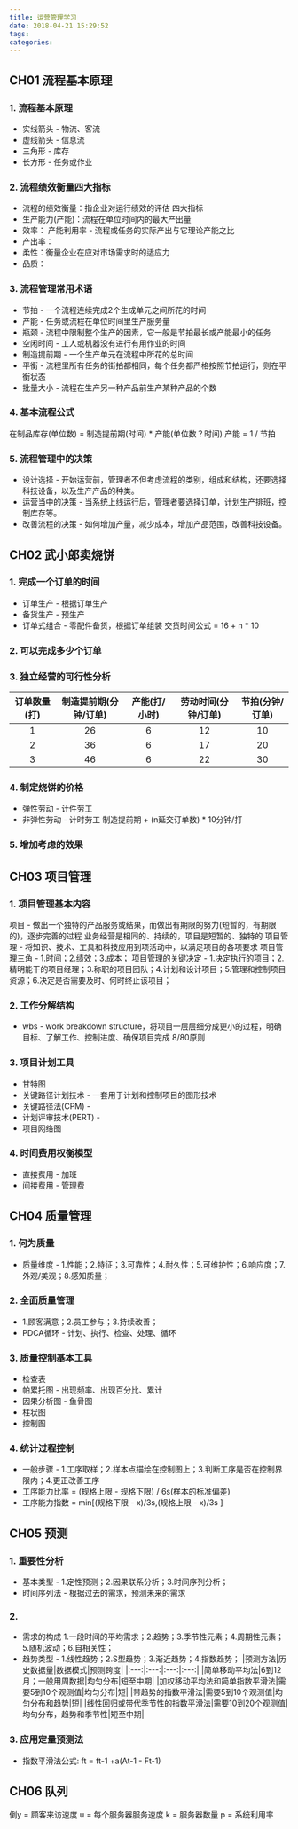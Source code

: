 ```yaml
---
title: 运营管理学习
date: 2018-04-21 15:29:52
tags:
categories:
---
```

## CH01 流程基本原理
### 1. 流程基本原理
- 实线箭头 - 物流、客流
- 虚线箭头 - 信息流
- 三角形 - 库存
- 长方形 - 任务或作业

### 2. 流程绩效衡量四大指标
- 流程的绩效衡量：指企业对运行绩效的评估
四大指标
- 生产能力(产能)：流程在单位时间内的最大产出量
- 效率： 产能利用率 - 流程或任务的实际产出与它理论产能之比
- 产出率：
- 柔性：衡量企业在应对市场需求时的适应力
- 品质：

### 3. 流程管理常用术语
- 节拍 - 一个流程连续完成2个生成单元之间所花的时间
- 产能 - 任务或流程在单位时间里生产服务量
- 瓶颈 - 流程中限制整个生产的因素，它一般是节拍最长或产能最小的任务
- 空闲时间 - 工人或机器没有进行有用作业的时间
- 制造提前期 - 一个生产单元在流程中所花的总时间
- 平衡 - 流程里所有任务的街拍都相同，每个任务都严格按照节拍运行，则在平衡状态
- 批量大小 - 流程在生产另一种产品前生产某种产品的个数

### 4. 基本流程公式
在制品库存(单位数) = 制造提前期(时间) * 产能(单位数？时间)
产能 = 1 / 节拍

### 5. 流程管理中的决策
- 设计选择 - 开始运营前，管理者不但考虑流程的类别，组成和结构，还要选择科技设备，以及生产产品的种类。
- 运营当中的决策 - 当系统上线运行后，管理者要选择订单，计划生产排班，控制库存等。
- 改善流程的决策 - 如何增加产量，减少成本，增加产品范围，改善科技设备。

## CH02 武小郎卖烧饼
### 1. 完成一个订单的时间
- 订单生产 - 根据订单生产
- 备货生产 - 预生产
- 订单式组合 - 零配件备货，根据订单组装
交货时间公式 = 16 + n * 10

### 2. 可以完成多少个订单

### 3. 独立经营的可行性分析
|订单数量(打)|制造提前期(分钟/订单)|产能(打/小时)|劳动时间(分钟/订单)|节拍(分钟/订单)|
|:---:|:---:|:---:|:---:|:---:|
|1|26|6|12|10|
|2|36|6|17|20|
|3|46|6|22|30|

### 4. 制定烧饼的价格
- 弹性劳动 - 计件劳工
- 非弹性劳动 - 计时劳工
制造提前期 + (n延交订单数) * 10分钟/打

### 5. 增加考虑的效果

## CH03 项目管理
### 1. 项目管理基本内容
项目 - 做出一个独特的产品服务或结果，而做出有期限的努力(短暂的，有期限的)，逐步完善的过程
业务经营是相同的、持续的，项目是短暂的、独特的
项目管理 - 将知识、技术、工具和科技应用到项活动中，以满足项目的各项要求
项目管理三角 - 1.时间；2.绩效；3.成本；
项目管理的关键决定 - 1.决定执行的项目；2.精明能干的项目经理；3.称职的项目团队；4.计划和设计项目；5.管理和控制项目资源；6.决定是否需要及时、何时终止该项目；

### 2. 工作分解结构
- wbs - work breakdown structure，将项目一层层细分成更小的过程，明确目标、了解工作、控制进度、确保项目完成
8/80原则

### 3. 项目计划工具
- 甘特图
- 关键路径计划技术 - 一套用于计划和控制项目的图形技术
- 关键路径法(CPM) -
- 计划评审技术(PERT) -
- 项目网络图

### 4. 时间费用权衡模型
- 直接费用 - 加班
- 间接费用 - 管理费

## CH04 质量管理
### 1. 何为质量
- 质量维度 - 1.性能；2.特征；3.可靠性；4.耐久性；5.可维护性；6.响应度；7.外观/美观；8.感知质量；

### 2. 全面质量管理
- 1.顾客满意；2.员工参与；3.持续改善；
- PDCA循环 - 计划、执行、检查、处理、循环

### 3. 质量控制基本工具
- 检查表
- 帕累托图 - 出现频率、出现百分比、累计
- 因果分析图 - 鱼骨图
- 柱状图
- 控制图

### 4. 统计过程控制
- 一般步骤 - 1.工序取样；2.样本点描绘在控制图上；3.判断工序是否在控制界限内；4.更正改善工序
- 工序能力比率 = (规格上限 - 规格下限) / 6s(样本的标准偏差)
- 工序能力指数 = min[(规格下限 - x)/3s,(规格上限 - x)/3s ]

## CH05 预测
### 1. 重要性分析
- 基本类型 - 1.定性预测；2.因果联系分析；3.时间序列分析；
- 时间序列法 - 根据过去的需求，预测未来的需求

### 2.
- 需求的构成 1.一段时间的平均需求；2.趋势；3.季节性元素；4.周期性元素；5.随机波动；6.自相关性；
- 趋势类型 - 1.线性趋势；2.S型趋势；3.渐近趋势；4.指数趋势；
|预测方法|历史数据量|数据模式|预测跨度|
|:---:|:---:|:---:|:---:|
|简单移动平均法|6到12月；一般用周数据|均匀分布|短至中期|
|加权移动平均法和简单指数平滑法|需要5到10个观测值|均匀分布|短|
|带趋势的指数平滑法|需要5到10个观测值|均匀分布和趋势|短|
|线性回归或带代季节性的指数平滑法|需要10到20个观测值|均匀分布，趋势和季节性|短至中期|

### 3. 应用定量预测法
- 指数平滑法公式: ft = ft-1 +a(At-1 - Ft-1)

## CH06 队列
倒y = 顾客来访速度
u = 每个服务器服务速度
k = 服务器数量
p = 系统利用率